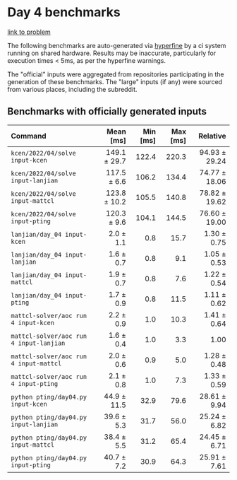 # Day 4 benchmarks

[link to problem](http://adventofcode.com/2022/day/4)

The following benchmarks are auto-generated via [hyperfine](https://github.com/sharkdp/hyperfine) by a ci system running on shared hardware. Results may be inaccurate, particularly for execution times < 5ms, as per the hyperfine warnings.

The "official" inputs were aggregated from repositories participating in the generation of these benchmarks. The "large" inputs (if any) were sourced from various places, including the subreddit.

## Benchmarks with officially generated inputs
| Command | Mean [ms] | Min [ms] | Max [ms] | Relative |
|:---|---:|---:|---:|---:|
| `kcen/2022/04/solve input-kcen` | 149.1 ± 29.7 | 122.4 | 220.3 | 94.93 ± 29.24 |
| `kcen/2022/04/solve input-lanjian` | 117.5 ± 6.6 | 106.2 | 134.4 | 74.77 ± 18.06 |
| `kcen/2022/04/solve input-mattcl` | 123.8 ± 10.2 | 105.5 | 140.8 | 78.82 ± 19.62 |
| `kcen/2022/04/solve input-pting` | 120.3 ± 9.6 | 104.1 | 144.5 | 76.60 ± 19.00 |
| `lanjian/day_04 input-kcen` | 2.0 ± 1.1 | 0.8 | 15.7 | 1.30 ± 0.75 |
| `lanjian/day_04 input-lanjian` | 1.6 ± 0.7 | 0.8 | 9.1 | 1.05 ± 0.53 |
| `lanjian/day_04 input-mattcl` | 1.9 ± 0.7 | 0.8 | 7.6 | 1.22 ± 0.54 |
| `lanjian/day_04 input-pting` | 1.7 ± 0.9 | 0.8 | 11.5 | 1.11 ± 0.62 |
| `mattcl-solver/aoc run 4 input-kcen` | 2.2 ± 0.9 | 1.0 | 10.3 | 1.41 ± 0.64 |
| `mattcl-solver/aoc run 4 input-lanjian` | 1.6 ± 0.4 | 1.0 | 3.3 | 1.00 |
| `mattcl-solver/aoc run 4 input-mattcl` | 2.0 ± 0.6 | 0.9 | 5.0 | 1.28 ± 0.48 |
| `mattcl-solver/aoc run 4 input-pting` | 2.1 ± 0.8 | 1.0 | 7.3 | 1.33 ± 0.59 |
| `python pting/day04.py input-kcen` | 44.9 ± 11.5 | 32.9 | 79.6 | 28.61 ± 9.94 |
| `python pting/day04.py input-lanjian` | 39.6 ± 5.3 | 31.7 | 56.0 | 25.24 ± 6.82 |
| `python pting/day04.py input-mattcl` | 38.4 ± 5.5 | 31.2 | 65.4 | 24.45 ± 6.71 |
| `python pting/day04.py input-pting` | 40.7 ± 7.2 | 30.9 | 64.3 | 25.91 ± 7.61 |
